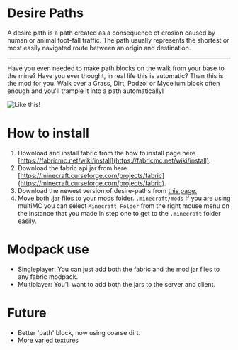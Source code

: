 # Desire Paths

A desire path is a path created as a consequence of erosion caused by human or animal foot-fall traffic. The path usually represents the shortest or most easily navigated route between an origin and destination.
___

Have you even needed to make path blocks on the walk from your base to the mine? Have you ever thought, in real life this is automatic? Than this is the mod for you. Walk over a Grass, Dirt, Podzol or Mycelium block often enough and you'll trample it into a path automatically!

![Like this!](https://i.imgur.com/iPEcfkI.jpg)


# How to install
1. Download and install fabric from the how to install page here [https://fabricmc.net/wiki/install](https://fabricmc.net/wiki/install).
2. Download the fabric api jar from here [https://minecraft.curseforge.com/projects/fabric](https://minecraft.curseforge.com/projects/fabric).
3. Download the newest version of desire-paths from [this page.](https://github.com/matjojo/desire-paths/releases)
4. Move both .jar files to your mods folder. `.minecraft/mods` If you are using multiMC you can select `Minecraft Folder` from the right mouse menu on the instance that you made in step one to get to the `.minecraft` folder easily.

# Modpack use
- Singleplayer: You can just add both the fabric and the mod jar files to any fabric modpack.
- Multiplayer:  You'll want to add both the jars to the server and client.

# Future
- Better 'path' block, now using coarse dirt.
- More varied textures
